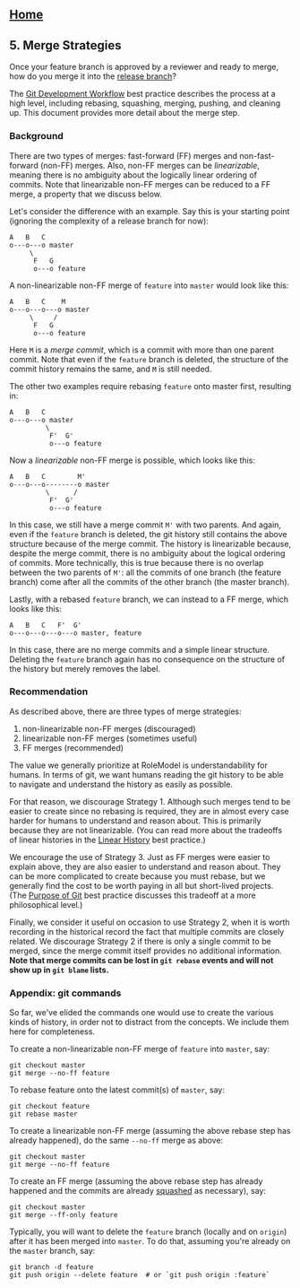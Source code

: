 ## [Home](../README.md)

## 5. Merge Strategies

Once your feature branch is approved by a reviewer and ready to merge, how do
you merge it into the [release branch](release-branching.md)?

The [Git Development Workflow](development-workflow.md) best practice
describes the process at a high level, including rebasing, squashing, merging,
pushing, and cleaning up. This document provides more detail about the merge
step.

### Background

There are two types of merges: fast-forward (FF) merges and non-fast-forward
(non-FF) merges. Also, non-FF merges can be _linearizable_, meaning there is no
ambiguity about the logically linear ordering of commits. Note that linearizable
non-FF merges can be reduced to a FF merge, a property that we discuss below.

Let's consider the difference with an example. Say this is your starting point
(ignoring the complexity of a release branch for now):

```
A   B   C
o---o---o master
     \
      F   G
      o---o feature
```

A non-linearizable non-FF merge of `feature` into `master` would look like this:

```
A   B   C    M
o---o---o---o master
     \     /
      F   G
      o---o feature
```

Here `M` is a _merge commit_, which is a commit with more than one parent
commit. Note that even if the `feature` branch is deleted, the structure of the
commit history remains the same, and `M` is still needed.

The other two examples require rebasing `feature` onto master first, resulting
in:

```
A   B   C
o---o---o master
         \
          F'  G'
          o---o feature
```

Now a _linearizable_ non-FF merge is possible, which looks like this:

```
A   B   C        M'
o---o---o--------o master
         \      /
          F'  G'
          o---o feature
```

In this case, we still have a merge commit `M'` with two parents. And again,
even if the `feature` branch is deleted, the git history still contains the
above structure because of the merge commit. The history is linearizable
because, despite the merge commit, there is no ambiguity about the logical
ordering of commits. More technically, this is true because there is no overlap
between the two parents of `M'`: all the commits of one branch (the feature
branch) come after all the commits of the other branch (the master branch).

Lastly, with a rebased `feature` branch, we can instead to a FF merge, which
looks like this:

```
A   B   C   F'  G'
o---o---o---o---o master, feature
```

In this case, there are no merge commits and a simple linear structure. Deleting
the `feature` branch again has no consequence on the structure of the history
but merely removes the label.

### Recommendation

As described above, there are three types of merge strategies:

1. non-linearizable non-FF merges (discouraged)
2. linearizable non-FF merges (sometimes useful)
3. FF merges (recommended)

The value we generally prioritize at RoleModel is understandability for humans.
In terms of git, we want humans reading the git history to be able to navigate
and understand the history as easily as possible.

For that reason, we discourage Strategy 1. Although such merges tend to be
easier to create since no rebasing is required, they are in almost every case
harder for humans to understand and reason about. This is primarily because they
are not linearizable. (You can read more about the tradeoffs of linear histories
in the [Linear History](linear-history.md) best practice.)

We encourage the use of Strategy 3. Just as FF merges were easier to explain
above, they are also easier to understand and reason about. They can be more
complicated to create because you must rebase, but we generally find the cost to
be worth paying in all but short-lived projects.
(The [Purpose of Git](purpose-of-git.md) best practice discusses this
tradeoff at a more philosophical level.)

Finally, we consider it useful on occasion to use Strategy 2, when it is worth
recording in the historical record the fact that multiple commits are closely
related. We discourage Strategy 2 if there is only a single commit to be merged,
since the merge commit itself provides no additional information. **Note that
merge commits can be lost in `git rebase` events and will not show up in `git
blame` lists.**

### Appendix: git commands

So far, we've elided the commands one would use to create the various kinds of
history, in order not to distract from the concepts. We include them here for
completeness.

To create a non-linearizable non-FF merge of `feature` into `master`, say:

```
git checkout master
git merge --no-ff feature
```

To rebase feature onto the latest commit(s) of `master`, say:

```
git checkout feature
git rebase master
```

To create a linearizable non-FF merge (assuming the above rebase step has
already happened), do the same `--no-ff` merge as above:

```
git checkout master
git merge --no-ff feature
```

To create an FF merge (assuming the above rebase step has already happened and
the commits are already [squashed](squashing.md) as necessary), say:

```
git checkout master
git merge --ff-only feature
```

Typically, you will want to delete the `feature` branch (locally and on
`origin`) after it has been merged into `master`. To do that, assuming you're
already on the `master` branch, say:

```
git branch -d feature
git push origin --delete feature  # or `git push origin :feature`
```
